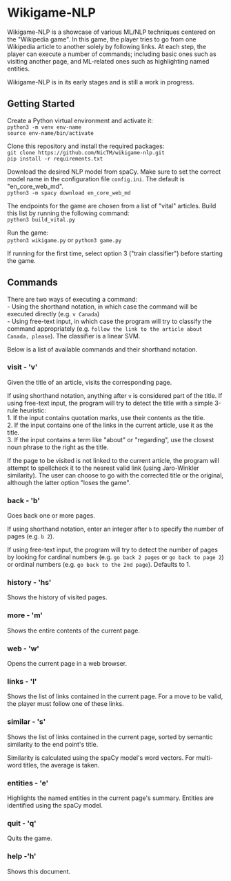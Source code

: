 # Wikigame-NLP

Wikigame-NLP is a showcase of various ML/NLP techniques centered on the "Wikipedia game". In this game, the player tries to go from one Wikipedia article to another solely by following links. At each step, the player can execute a number of commands; including basic ones such as visiting another page, and ML-related ones such as highlighting named entities.

Wikigame-NLP is in its early stages and is still a work in progress.

## Getting Started

Create a Python virtual environment and activate it:  
`python3 -m venv env-name`  
`source env-name/bin/activate`

Clone this repository and install the required packages:  
`git clone https://github.com/NicTM/wikigame-nlp.git`  
`pip install -r requirements.txt`

Download the desired NLP model from spaCy. Make sure to set the correct model name in the configuration file `config.ini`. The default is "en_core_web_md".  
`python3 -m spacy download en_core_web_md`

The endpoints for the game are chosen from a list of "vital" articles. Build this list by running the following command:  
`python3 build_vital.py`

Run the game:  
`python3 wikigame.py` or `python3 game.py`

If running for the first time, select option 3 ("train classifier") before starting the game.

## Commands

There are two ways of executing a command:  
    - Using the shorthand notation, in which case the command will be executed directly (e.g. `v Canada`)  
    - Using free-text input, in which case the program will try to classify the command appropriately (e.g. `follow the link to the article about Canada, please`). The classifier is a linear SVM.

Below is a list of available commands and their shorthand notation.

### visit - 'v'
Given the title of an article, visits the corresponding page. 

If using shorthand notation, anything after `v` is considered part of the title. If using free-text input, the program will try to detect the title with a simple 3-rule heuristic:  
    1. If the input contains quotation marks, use their contents as the title.  
    2. If the input contains one of the links in the current article, use it as the title.  
    3. If the input contains a term like "about" or "regarding", use the closest noun phrase to the right as the title.

If the page to be visited is not linked to the current article, the program will attempt to spellcheck it to the nearest valid link (using Jaro-Winkler similarity). The user can choose to go with the corrected title or the original, although the latter option "loses the game".

### back - 'b'
Goes back one or more pages.

If using shorthand notation, enter an integer after `b` to specify the number of pages (e.g. `b 2`). 

If using free-text input, the program will try to detect the number of pages by looking for cardinal numbers (e.g. `go back 2 pages` or `go back to page 2`) or ordinal numbers (e.g. `go back to the 2nd page`). Defaults to 1.

### history - 'hs'
Shows the history of visited pages.

### more - 'm'
Shows the entire contents of the current page.

### web - 'w'
Opens the current page in a web browser.

### links - 'l'
Shows the list of links contained in the current page. For a move to be valid, the player must follow one of these links.

### similar - 's'
Shows the list of links contained in the current page, sorted by semantic similarity to the end point's title.

Similarity is calculated using the spaCy model's word vectors. For multi-word titles, the average is taken.

### entities - 'e'
Highlights the named entities in the current page's summary. Entities are identified using the spaCy model.

### quit - 'q'
Quits the game.

### help -'h'
Shows this document.
